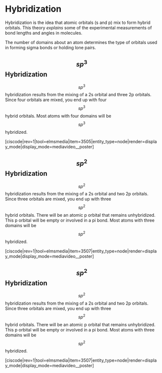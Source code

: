 <div style="float:right;margin:auto"><ebook-button title="Hybridization" link="https://genchem.science.psu.edu/09-2-hybridization"></ebook-button></div>

# Hybridization

Hybridization is the idea that atomic orbitals (s and p) mix to form hybrid orbitals.  This theory _explains_ some of the experimental measurements of bond lengths and angles in molecules.

The number of domains about an atom determines the type of orbitals used in forming sigma bonds or holding lone pairs.

## $$sp^3$$ Hybridization

$$sp^3$$ hybridization results from the mixing of a 2s orbital and three 2p orbitals.  Since four orbitals are mixed, you end up with four $$sp^3$$ hybrid orbitals.  Most atoms with four domains will be $$sp^3$$ hybridized.  


<media-video>[ciscode|rev=1|tool=elmsmedia|item=3505|entity_type=node|render=display_mode|display_mode=mediavideo__poster]</media-video>


## $$sp^2$$ Hybridization

$$sp^2$$ hybridization results from the mixing of a 2s orbital and two 2p orbitals.  Since three orbitals are mixed, you end up with three $$sp^2$$ hybrid orbitals. There will be an atomic p orbital that remains unhybridized.  This p orbital will be empty or involved in a pi bond. Most atoms with three domains will be $$sp^2$$ hybridized.


<media-video>[ciscode|rev=1|tool=elmsmedia|item=3507|entity_type=node|render=display_mode|display_mode=mediavideo__poster]</media-video>

## $$sp^2$$ Hybridization

$$sp^2$$ hybridization results from the mixing of a 2s orbital and two 2p orbitals.  Since three orbitals are mixed, you end up with three $$sp^2$$ hybrid orbitals. There will be an atomic p orbital that remains unhybridized.  This p orbital will be empty or involved in a pi bond. Most atoms with three domains will be $$sp^2$$ hybridized.


<media-video>[ciscode|rev=1|tool=elmsmedia|item=3507|entity_type=node|render=display_mode|display_mode=mediavideo__poster]</media-video>